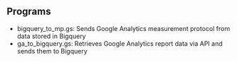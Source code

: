 ## Programs

- bigquery_to_mp.gs: Sends Google Analytics measurement protocol from data stored in Bigquery
- ga_to_bigquery.gs: Retrieves Google Analytics report data via API and sends them to Bigquery
